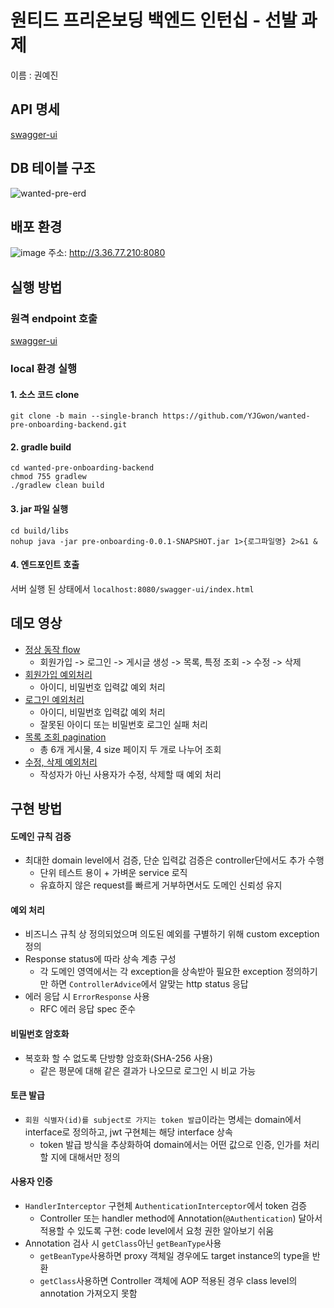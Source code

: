 # 원티드 프리온보딩 백엔드 인턴십 - 선발 과제

이름 : 권예진

## API 명세

[swagger-ui](http://3.36.77.210:8080/swagger-ui/index.html)

## DB 테이블 구조

![wanted-pre-erd](https://github.com/YJGwon/wanted-pre-onboarding-backend/assets/89305335/ae5f1ecf-b2c1-4129-a555-e756aa9c481b)
## 배포 환경

![image](https://github.com/YJGwon/wanted-pre-onboarding-backend/assets/89305335/5208e47d-10e6-436d-a123-6bd94345682a)
주소: http://3.36.77.210:8080

## 실행 방법

### 원격 endpoint 호출

[swagger-ui](http://3.36.77.210:8080/swagger-ui/index.html)

### local 환경 실행

#### 1. 소스 코드 clone

```shell
git clone -b main --single-branch https://github.com/YJGwon/wanted-pre-onboarding-backend.git
```

#### 2. gradle build

```shell
cd wanted-pre-onboarding-backend
chmod 755 gradlew
./gradlew clean build
```

#### 3. jar 파일 실행

```shell
cd build/libs
nohup java -jar pre-onboarding-0.0.1-SNAPSHOT.jar 1>{로그파일명} 2>&1 &
```

#### 4. 엔드포인트 호출

서버 실행 된 상태에서 `localhost:8080/swagger-ui/index.html`

## 데모 영상

- [정상 동작 flow](https://drive.google.com/file/d/1TALotoLUxl5XH76cuxsYpZe6M85O6m8Z/view?usp=drive_link)
  - 회원가입 -> 로그인 -> 게시글 생성 -> 목록, 특정 조회 -> 수정 -> 삭제
- [회원가입 예외처리](https://drive.google.com/file/d/1mQmQdeb_r0rKQDOhQj9ZPbQTXA903z0p/view?usp=drive_link)
  - 아이디, 비밀번호 입력값 예외 처리
- [로그인 예외처리](https://drive.google.com/file/d/1_rSoG3mX8qUDNOB4-YGNYfYqotEZfg6a/view?usp=drive_link)
  - 아이디, 비밀번호 입력값 예외 처리
  - 잘못된 아이디 또는 비밀번호 로그인 실패 처리
- [목록 조회 pagination](https://drive.google.com/file/d/10r-Z1_Bpr5Vp9-dLGiL1sTrHJrPR0Qh1/view?usp=drive_link)
  - 총 6개 게시물, 4 size 페이지 두 개로 나누어 조회
- [수정, 삭제 예외처리](https://drive.google.com/file/d/1QlB1QANpkqHgnsPv_0NYAAqweYuLWShY/view?usp=drive_link)
  - 작성자가 아닌 사용자가 수정, 삭제할 때 예외 처리

## 구현 방법

#### 도메인 규칙 검증

- 최대한 domain level에서 검증, 단순 입력값 검증은 controller단에서도 추가 수행
  - 단위 테스트 용이 + 가벼운 service 로직
  - 유효하지 않은 request를 빠르게 거부하면서도 도메인 신뢰성 유지

#### 예외 처리

- 비즈니스 규칙 상 정의되었으며 의도된 예외를 구별하기 위해 custom exception 정의
- Response status에 따라 상속 계층 구성
  - 각 도메인 영역에서는 각 exception을 상속받아 필요한 exception 정의하기만 하면 `ControllerAdvice`에서 알맞는 http status 응답
- 에러 응답 시 `ErrorResponse` 사용
  - RFC 에러 응답 spec 준수

#### 비밀번호 암호화

- 복호화 할 수 없도록 단방향 암호화(SHA-256 사용)
  - 같은 평문에 대해 같은 결과가 나오므로 로그인 시 비교 가능

#### 토큰 발급

- `회원 식별자(id)를 subject로 가지는 token 발급`이라는 명세는 domain에서 interface로 정의하고, jwt 구현체는 해당 interface 상속
  - token 발급 방식을 추상화하여 domain에서는 어떤 값으로 인증, 인가를 처리할 지에 대해서만 정의

#### 사용자 인증

- `HandlerInterceptor` 구현체 `AuthenticationInterceptor`에서 token 검증
  - Controller 또는 handler method에 Annotation(`@Authentication`) 달아서 적용할 수 있도록 구현: code level에서 요청 권한 알아보기 쉬움
- Annotation 검사 시 `getClass`아닌 `getBeanType`사용
  - `getBeanType`사용하면 proxy 객체일 경우에도 target instance의 type을 반환
  - `getClass`사용하면 Controller 객체에 AOP 적용된 경우 class level의 annotation 가져오지 못함

